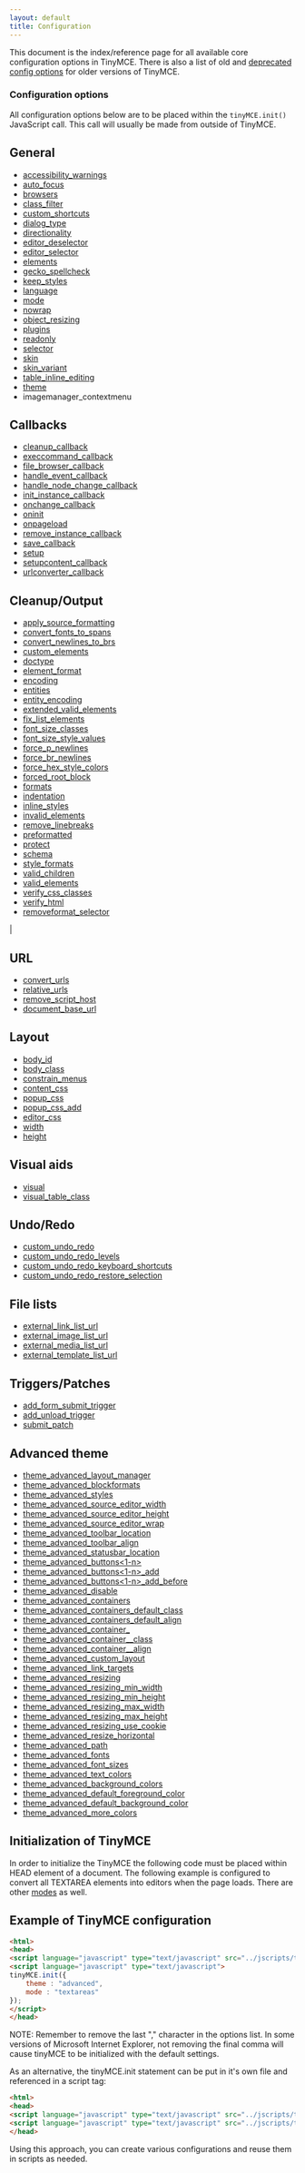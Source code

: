```yaml
---
layout: default
title: Configuration
---
```


This document is the index/reference page for all available core configuration options in TinyMCE. There is also a list of old and [deprecated config options](https://www.tiny.cloud/docs-3x/TinyMCE3x@Deprecated_Configuration_Options/) for older versions of TinyMCE.

### Configuration options

All configuration options below are to be placed within the `tinyMCE.init()` JavaScript call. This call will usually be made from outside of TinyMCE.

## General

*   [accessibility_warnings](https://www.tiny.cloud/docs-3x/reference/configuration/Configuration3x@accessibility_warnings/)
*   [auto_focus](https://www.tiny.cloud/docs-3x/reference/configuration/Configuration3x@auto_focus/)
*   [browsers](https://www.tiny.cloud/docs-3x/reference/configuration/Configuration3x@browsers/)
*   [class_filter](https://www.tiny.cloud/docs-3x/reference/configuration/Configuration3x@class_filter/)
*   [custom_shortcuts](https://www.tiny.cloud/docs-3x/reference/configuration/Configuration3x@custom_shortcuts/)
*   [dialog_type](https://www.tiny.cloud/docs-3x/reference/configuration/Configuration3x@dialog_type/)
*   [directionality](https://www.tiny.cloud/docs-3x/reference/configuration/Configuration3x@directionality/)
*   [editor_deselector](https://www.tiny.cloud/docs-3x/reference/configuration/Configuration3x@editor_deselector/)
*   [editor_selector](.https://www.tiny.cloud/docs-3x/reference/configuration/Configuration3x@editor_selector/)
*   [elements](https://www.tiny.cloud/docs-3x/reference/configuration/Configuration3x@elements/)
*   [gecko_spellcheck](https://www.tiny.cloud/docs/configure/spelling/#gecko_spellcheck/)
*   [keep_styles](https://www.tiny.cloud/docs-3x/reference/configuration/Configuration3x@keep_styles/)
*   [language](https://www.tiny.cloud/docs-3x/reference/configuration/Configuration3x@language/)
*   [mode](https://www.tiny.cloud/docs-3x/reference/configuration/Configuration3x@mode/)
*   [nowrap](https://www.tiny.cloud/docs-3x/reference/configuration/Configuration3x@nowrap/)
*   [object_resizing](https://www.tiny.cloud/docs-3x/reference/configuration/Configuration3x@object_resizing/)
*   [plugins](https://www.tiny.cloud/docs-3x/reference/configuration/Configuration3x@plugins/)
*   [readonly](https://www.tiny.cloud/docs-3x/reference/configuration/Configuration3x@readonly/)
*   [selector](https://www.tiny.cloud/docs-3x/reference/configuration/Configuration3x@selector/)
*   [skin](.https://www.tiny.cloud/docs-3x/reference/configuration/Configuration3x@skin/)
*   [skin_variant](https://www.tiny.cloud/docs-3x/reference/configuration/Configuration3x@skin_variant/)
*   [table_inline_editing](https://www.tiny.cloud/docs-3x/reference/configuration/Configuration3x@table_inline_editing/)
*   [theme](https://www.tiny.cloud/docs-3x/reference/configuration/Configuration3x@theme/)
*   imagemanager_contextmenu

## Callbacks

*   [cleanup_callback](https://www.tiny.cloud/docs-3x/reference/configuration/Configuration3x@cleanup_callback/)
*   [execcommand_callback](https://www.tiny.cloud/docs-3x/reference/configuration/Configuration3x@execcommand_callback/)
*   [file_browser_callback](https://www.tiny.cloud/docs-3x/reference/configuration/Configuration3x@file_browser_callback/)
*   [handle_event_callback](https://www.tiny.cloud/docs-3x/reference/configuration/Configuration3x@handle_event_callback/)
*   [handle_node_change_callback](https://www.tiny.cloud/docs-3x/reference/configuration/Configuration3x@handle_node_change_callback/)
*   [init_instance_callback](https://www.tiny.cloud/docs-3x/reference/configuration/Configuration3x@init_instance_callback/)
*   [onchange_callback](https://www.tiny.cloud/docs-3x/reference/configuration/Configuration3x@onchange_callback/)
*   [oninit](https://www.tiny.cloud/docs-3x/reference/configuration/Configuration3x@oninit/)
*   [onpageload](https://www.tiny.cloud/docs-3x/reference/configuration/Configuration3x@onpageload/)
*   [remove_instance_callback](https://www.tiny.cloud/docs-3x/reference/configuration/Configuration3x@remove_instance_callback/)
*   [save_callback](https://www.tiny.cloud/docs-3x/reference/configuration/Configuration3x@save_callback/)
*   [setup](https://www.tiny.cloud/docs-3x/reference/configuration/Configuration3x@setup/)
*   [setupcontent_callback](https://www.tiny.cloud/docs-3x/reference/configuration/Configuration3x@setupcontent_callback/)
*   [urlconverter_callback](https://www.tiny.cloud/docs-3x/reference/configuration/Configuration3x@urlconverter_callback/)

## Cleanup/Output

*   [apply_source_formatting](https://www.tiny.cloud/docs-3x/reference/configuration/Configuration3x@apply_source_formatting/)
*   [convert_fonts_to_spans](https://www.tiny.cloud/docs-3x/reference/configuration/Configuration3x@convert_fonts_to_spans/)
*   [convert_newlines_to_brs](https://www.tiny.cloud/docs-3x/reference/configuration/Configuration3x@convert_newlines_to_brs/)
*   [custom_elements](https://www.tiny.cloud/docs-3x/reference/configuration/Configuration3x@custom_elements/)
*   [doctype](https://www.tiny.cloud/docs-3x/reference/configuration/Configuration3x@doctype/)
*   [element_format](https://www.tiny.cloud/docs-3x/reference/configuration/Configuration3x@element_format/)
*   [encoding](https://www.tiny.cloud/docs-3x/reference/configuration/Configuration3x@encoding/)
*   [entities](https://www.tiny.cloud/docs-3x/reference/configuration/Configuration3x@entities/)
*   [entity_encoding](https://www.tiny.cloud/docs-3x/reference/configuration/Configuration3x@entity_encoding/)
*   [extended_valid_elements](https://www.tiny.cloud/docs-3x/reference/configuration/Configuration3x@extended_valid_elements/)
*   [fix_list_elements](https://www.tiny.cloud/docs-3x/reference/configuration/Configuration3x@fix_list_elements/)
*   [font_size_classes](https://www.tiny.cloud/docs-3x/reference/configuration/Configuration3x@font_size_classes/)
*   [font_size_style_values](https://www.tiny.cloud/docs-3x/reference/configuration/Configuration3x@font_size_style_values/)
*   [force_p_newlines](https://www.tiny.cloud/docs-3x/reference/configuration/Configuration3x@force_p_newlines/)
*   [force_br_newlines](https://www.tiny.cloud/docs-3x/reference/configuration/Configuration3x@force_br_newlines/)
*   [force_hex_style_colors](https://www.tiny.cloud/docs-3x/reference/configuration/Configuration3x@force_hex_style_colors/)
*   [forced_root_block](https://www.tiny.cloud/docs-3x/reference/configuration/Configuration3x@forced_root_block/)
*   [formats](https://www.tiny.cloud/docs-3x/reference/configuration/Configuration3x@formats/)
*   [indentation](https://www.tiny.cloud/docs-3x/reference/configuration/Configuration3x@indentation/)
*   [inline_styles](https://www.tiny.cloud/docs-3x/reference/configuration/Configuration3x@inline_styles/)
*   [invalid_elements](https://www.tiny.cloud/docs-3x/reference/configuration/Configuration3x@invalid_elements/)
*   [remove_linebreaks](https://www.tiny.cloud/docs-3x/reference/configuration/Configuration3x@remove_linebreaks/)
*   [preformatted](https://www.tiny.cloud/docs-3x/reference/configuration/Configuration3x@preformatted/)
*   [protect](https://www.tiny.cloud/docs-3x/reference/configuration/Configuration3x@protect/)
*   [schema](https://www.tiny.cloud/docs-3x/reference/configuration/Configuration3x@schema/)
*   [style_formats](https://www.tiny.cloud/docs-3x/reference/configuration/Configuration3x@style_formats/)
*   [valid_children](https://www.tiny.cloud/docs-3x/reference/configuration/Configuration3x@valid_children/)
*   [valid_elements](https://www.tiny.cloud/docs-3x/reference/configuration/Configuration3x@valid_elements/)
*   [verify_css_classes](https://www.tiny.cloud/docs-3x/reference/configuration/Configuration3x@verify_css_classes/)
*   [verify_html](https://www.tiny.cloud/docs-3x/reference/configuration/Configuration3x@verify_html/)
*   [removeformat_selector](https://www.tiny.cloud/docs-3x/reference/configuration/Configuration3x@removeformat_selector/)

 |

## URL

*   [convert_urls](https://www.tiny.cloud/docs-3x/reference/configuration/Configuration3x@convert_urls/)
*   [relative_urls](https://www.tiny.cloud/docs-3x/reference/configuration/Configuration3x@relative_urls/)
*   [remove_script_host](https://www.tiny.cloud/docs-3x/reference/configuration/Configuration3x@remove_script_host/)
*   [document_base_url](https://www.tiny.cloud/docs-3x/reference/configuration/Configuration3x@document_base_url/)

## Layout

*   [body_id](https://www.tiny.cloud/docs-3x/reference/configuration/Configuration3x@body_id/)
*   [body_class](https://www.tiny.cloud/docs-3x/reference/configuration/Configuration3x@body_class/)
*   [constrain_menus](https://www.tiny.cloud/docs-3x/reference/configuration/Configuration3x@constrain_menus/)
*   [content_css](https://www.tiny.cloud/docs-3x/reference/configuration/Configuration3x@content_css/)
*   [popup_css](https://www.tiny.cloud/docs-3x/reference/configuration/Configuration3x@popup_css/)
*   [popup_css_add](https://www.tiny.cloud/docs-3x/reference/configuration/Configuration3x@popup_css_add/)
*   [editor_css](https://www.tiny.cloud/docs-3x/reference/configuration/Configuration3x@editor_css/)
*   [width](https://www.tiny.cloud/docs-3x/reference/configuration/Configuration3x@width/)
*   [height](https://www.tiny.cloud/docs-3x/reference/configuration/Configuration3x@height/)

## Visual aids

*   [visual](https://www.tiny.cloud/docs-3x/reference/configuration/Configuration3x@visual/)
*   [visual_table_class](https://www.tiny.cloud/docs-3x/reference/configuration/Configuration3x@visual_table_class/)

## Undo/Redo

*   [custom_undo_redo](https://www.tiny.cloud/docs-3x/reference/configuration/Configuration3x@custom_undo_redo/)
*   [custom_undo_redo_levels](https://www.tiny.cloud/docs-3x/reference/configuration/Configuration3x@custom_undo_redo_levels/)
*   [custom_undo_redo_keyboard_shortcuts](https://www.tiny.cloud/docs-3x/reference/configuration/Configuration3x@custom_undo_redo_keyboard_shortcuts/)
*   [custom_undo_redo_restore_selection](https://www.tiny.cloud/docs-3x/reference/configuration/Configuration3x@custom_undo_redo_restore_selection/)

## File lists

*   [external_link_list_url](https://www.tiny.cloud/docs-3x/reference/configuration/Configuration3x@external_link_list_url/)
*   [external_image_list_url](https://www.tiny.cloud/docs-3x/reference/configuration/Configuration3x@external_image_list_url/)
*   [external_media_list_url](https://www.tiny.cloud/docs-3x/reference/configuration/Configuration3x@external_media_list_url/)
*   [external_template_list_url](https://www.tiny.cloud/docs-3x/reference/configuration/Configuration3x@external_template_list_url/)

## Triggers/Patches

*   [add_form_submit_trigger](https://www.tiny.cloud/docs-3x/reference/configuration/Configuration3x@add_form_submit_trigger/)
*   [add_unload_trigger](https://www.tiny.cloud/docs-3x/reference/configuration/Configuration3x@add_unload_trigger/)
*   [submit_patch](https://www.tiny.cloud/docs-3x/reference/configuration/Configuration3x@submit_patch/)

## Advanced theme

*   [theme_advanced_layout_manager](https://www.tiny.cloud/docs-3x/reference/configuration/Configuration3x@theme_advanced_layout_manager/)
*   [theme_advanced_blockformats](https://www.tiny.cloud/docs-3x/reference/configuration/Configuration3x@theme_advanced_blockformats/)
*   [theme_advanced_styles](https://www.tiny.cloud/docs-3x/reference/configuration/Configuration3x@theme_advanced_styles/)
*   [theme_advanced_source_editor_width](https://www.tiny.cloud/docs-3x/reference/configuration/Configuration3x@theme_advanced_source_editor_width/)
*   [theme_advanced_source_editor_height](https://www.tiny.cloud/docs-3x/reference/configuration/Configuration3x@theme_advanced_source_editor_height/)
*   [theme_advanced_source_editor_wrap](https://www.tiny.cloud/docs-3x/reference/configuration/Configuration3x@theme_advanced_source_editor_wrap/)
*   [theme_advanced_toolbar_location](https://www.tiny.cloud/docs-3x/reference/configuration/Configuration3x@theme_advanced_toolbar_location/)
*   [theme_advanced_toolbar_align](https://www.tiny.cloud/docs-3x/reference/configuration/Configuration3x@theme_advanced_toolbar_align/)
*   [theme_advanced_statusbar_location](https://www.tiny.cloud/docs-3x/reference/configuration/Configuration3x@theme_advanced_statusbar_location/)
*   [theme_advanced_buttons<1-n>](https://www.tiny.cloud/docs-3x/reference/configuration/Configuration3x@theme_advanced_buttons_1_n/)
*   [theme_advanced_buttons<1-n>_add](https://www.tiny.cloud/docs-3x/reference/configuration/Configuration3x@theme_advanced_buttons_1_n_add/)
*   [theme_advanced_buttons<1-n>_add_before](https://www.tiny.cloud/docs-3x/reference/configuration/Configuration3x@theme_advanced_buttons_1_n_add_before/)
*   [theme_advanced_disable](https://www.tiny.cloud/docs-3x/reference/configuration/Configuration3x@theme_advanced_disable/)
*   [theme_advanced_containers](https://www.tiny.cloud/docs-3x/reference/configuration/Configuration3x@theme_advanced_containers/)
*   [theme_advanced_containers_default_class](https://www.tiny.cloud/docs-3x/reference/configuration/Configuration3x@theme_advanced_containers_default_class/)
*   [theme_advanced_containers_default_align](https://www.tiny.cloud/docs-3x/reference/configuration/Configuration3x@theme_advanced_containers_default_align/)
*   [theme_advanced_container_<container>](https://www.tiny.cloud/docs-3x/reference/configuration/Configuration3x@theme_advanced_container_container/)
*   [theme_advanced_container_<container>_class](https://www.tiny.cloud/docs-3x/reference/configuration/Configuration3x@theme_advanced_container_container_class/)
*   [theme_advanced_container_<container>_align](https://www.tiny.cloud/docs-3x/reference/configuration/Configuration3x@theme_advanced_container_container_align/)
*   [theme_advanced_custom_layout](https://www.tiny.cloud/docs-3x/reference/configuration/Configuration3x@theme_advanced_custom_layout/)
*   [theme_advanced_link_targets](https://www.tiny.cloud/docs-3x/reference/configuration/Configuration3x@theme_advanced_link_targets/)
*   [theme_advanced_resizing](https://www.tiny.cloud/docs-3x/reference/configuration/Configuration3x@theme_advanced_resizing/)
*   [theme_advanced_resizing_min_width](https://www.tiny.cloud/docs-3x/reference/configuration/Configuration3x@theme_advanced_resizing_min_width/)
*   [theme_advanced_resizing_min_height](https://www.tiny.cloud/docs-3x/reference/configuration/Configuration3x@theme_advanced_resizing_min_height/)
*   [theme_advanced_resizing_max_width](https://www.tiny.cloud/docs-3x/reference/configuration/Configuration3x@theme_advanced_resizing_max_width/)
*   [theme_advanced_resizing_max_height](https://www.tiny.cloud/docs-3x/reference/configuration/Configuration3x@theme_advanced_resizing_max_height/)
*   [theme_advanced_resizing_use_cookie](https://www.tiny.cloud/docs-3x/reference/configuration/Configuration3x@theme_advanced_resizing_use_cookie/)
*   [theme_advanced_resize_horizontal](https://www.tiny.cloud/docs-3x/reference/configuration/Configuration3x@theme_advanced_resize_horizontal/)
*   [theme_advanced_path](https://www.tiny.cloud/docs-3x/reference/configuration/Configuration3x@theme_advanced_path/)
*   [theme_advanced_fonts](https://www.tiny.cloud/docs-3x/reference/configuration/Configuration3x@theme_advanced_fonts/)
*   [theme_advanced_font_sizes](https://www.tiny.cloud/docs-3x/reference/configuration/Configuration3x@theme_advanced_font_sizes/)
*   [theme_advanced_text_colors](https://www.tiny.cloud/docs-3x/reference/configuration/Configuration3x@theme_advanced_text_colors/)
*   [theme_advanced_background_colors](https://www.tiny.cloud/docs-3x/reference/configuration/Configuration3x@theme_advanced_background_colors/)
*   [theme_advanced_default_foreground_color](https://www.tiny.cloud/docs-3x/reference/configuration/Configuration3x@theme_advanced_default_foreground_color/)
*   [theme_advanced_default_background_color](https://www.tiny.cloud/docs-3x/reference/configuration/Configuration3x@theme_advanced_default_background_color/)
*   [theme_advanced_more_colors](https://www.tiny.cloud/docs-3x/reference/configuration/Configuration3x@theme_advanced_more_colors/)

## Initialization of TinyMCE

In order to initialize the TinyMCE the following code must be placed within HEAD element of a document. The following example is configured to convert all TEXTAREA elements into editors when the page loads. There are other [modes](https://www.tiny.cloud/docs-3x/reference/configuration/Configuration3x@mode/) as well.

## Example of TinyMCE configuration

```html
<html>
<head>
<script language="javascript" type="text/javascript" src="../jscripts/tiny_mce/tiny_mce.js"></script>
<script language="javascript" type="text/javascript">
tinyMCE.init({
	theme : "advanced",
	mode : "textareas"
});
</script>
</head>
```

NOTE: Remember to remove the last "," character in the options list. In some versions of Microsoft Internet Explorer, not removing the final comma will cause tinyMCE to be initialized with the default settings.

As an alternative, the tinyMCE.init statement can be put in it's own file and referenced in a script tag:

```html
<html>
<head>
<script language="javascript" type="text/javascript" src="../jscripts/tiny_mce/tiny_mce.js"></script>
<script language="javascript" type="text/javascript" src="../jscripts/tiny_mce/basic_config.js"></script>
</head>
```

Using this approach, you can create various configurations and reuse them in scripts as needed.
